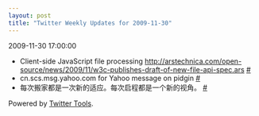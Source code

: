 ```yaml
---
layout: post
title: "Twitter Weekly Updates for 2009-11-30"
---
```


<p class='meta'>2009-11-30 17:00:00</p>

<ul class="aktt_tweet_digest">
	<li>Client-side JavaScript file processing <a href="http://arstechnica.com/open-source/news/2009/11/w3c-publishes-draft-of-new-file-api-spec.ars" rel="nofollow">http://arstechnica.com/open-source/news/2009/11/w3c-publishes-draft-of-new-file-api-spec.ars</a> <a href="http://twitter.com/Joshua_C/statuses/6166425316">#</a></li>
	<li>cn.scs.msg.yahoo.com for Yahoo message on pidgin <a href="http://twitter.com/Joshua_C/statuses/6163527876">#</a></li>
	<li>每次搬家都是一次新的适应。每次启程都是一个新的视角。 <a href="http://twitter.com/Joshua_C/statuses/6162589567">#</a></li>
</ul>
<p class="aktt_credit">Powered by <a href="http://alexking.org/projects/wordpress">Twitter Tools</a>.</p>